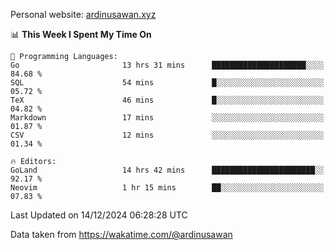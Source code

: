 Personal website: [ardinusawan.xyz](https://ardinusawan.xyz)

<!--START_SECTION:waka-->
📊 **This Week I Spent My Time On** 

```text
💬 Programming Languages: 
Go                       13 hrs 31 mins      █████████████████████░░░░   84.68 % 
SQL                      54 mins             █░░░░░░░░░░░░░░░░░░░░░░░░   05.72 % 
TeX                      46 mins             █░░░░░░░░░░░░░░░░░░░░░░░░   04.82 % 
Markdown                 17 mins             ░░░░░░░░░░░░░░░░░░░░░░░░░   01.87 % 
CSV                      12 mins             ░░░░░░░░░░░░░░░░░░░░░░░░░   01.34 % 

🔥 Editors: 
GoLand                   14 hrs 42 mins      ███████████████████████░░   92.17 % 
Neovim                   1 hr 15 mins        ██░░░░░░░░░░░░░░░░░░░░░░░   07.83 % 
```


 Last Updated on 14/12/2024 06:28:28 UTC
<!--END_SECTION:waka-->
Data taken from https://wakatime.com/@ardinusawan
